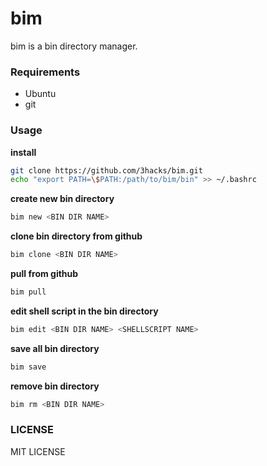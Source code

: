 # bim
bim is a bin directory manager.

### Requirements
* Ubuntu
* git

### Usage
**install**
```bash
git clone https://github.com/3hacks/bim.git
echo "export PATH=\$PATH:/path/to/bim/bin" >> ~/.bashrc
```

**create new bin directory**
```bash
bim new <BIN DIR NAME>
```

**clone bin directory from github**
```bash
bim clone <BIN DIR NAME>
```

**pull from github**
```bash
bim pull
```

**edit shell script in the bin directory**
```bash
bim edit <BIN DIR NAME> <SHELLSCRIPT NAME>
```

**save all bin directory**
```bash
bim save
```

**remove bin directory**
```bash
bim rm <BIN DIR NAME>
```

### LICENSE
MIT LICENSE
